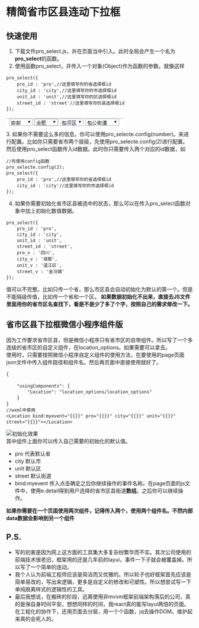# 精简省市区县连动下拉框
## 快速使用
1. 下载文件pro_select.js，并在页面当中引入。此时全局会产生一个名为**pro_select**的函数。
2. 使用函数pro_select，并传入一个对象(Object)作为函数的参数。就像这样  
```
pro_select({
    pro_id : 'pro',//这里填写你的省选择框id
    city_id : 'city',//这里填写你的市选择框id
    unit_id : 'unit',//这里填写你的区选择框id
    street_id : 'street'//这里填写你的县选择框id
});
```
![](./src/init.jpg '初始化效果')  
3. 如果你不需要这么多的信息。你可以使用pro_selecte.config(number)。来进行配置。比如你只需要省市两个层级，先使用pro_selecte.config(2)进行配置。然后使用pro_select函数传入id数据。此时你只需要传入两个对应的id数据，如
```
//先使用config函数
pro_selecte.config(2);
pro_select({
    pro_id : 'pro',//这里填写你的省选择框id
    city_id : 'city'//这里填写你的市选择框id
});
```
4. 如果你需要初始化省市区县被选中的状态，那么可以在传入pro_select函数对象中加上初始化数值数据。
```
pro_select({
    pro_id : 'pro',
    city_id : 'city',
    unit_id : 'unit',
    street_id : 'street',
    pro_v : '四川',
    city_v : '成都',
    unit_v : '温江区',
    street_v : '金马镇'
});
```
值可以不完整。比如只传一个省，那么市区县会自动初始化为默认的第一个。但是不能隔级传值，比如传一个省和一个区。
**如果数据初始化不出来，直接去JS文件里面用你的省市区名查找下，看是不是少了多了个字，按照自己的需求修改一下。**
## 省市区县下拉框微信小程序组件版
因为工作要求省市区县，但是微信小程序只有省市区的自带组件。所以写了一个多连级的省市区的自定义组件，在location_options。如果需要可以拿去。  
使用时，只需要按照微信小程序自定义组件的使用方法，在要使用的page页面json文件中传入组件路径和组件名。然后再页面中直接使用就好了。
```
{

    "usingComponents": {
        "Location": "location_options/location_options"
    }
}
//wxml中使用
<Location bind:myevent="{{}}" pro="{{}}" city="{{}}" unit="{{}}" street="{{}}"></Location>
```
![](./src/wechat.jpg '初始化效果')  
其中组件上面你可以传入自己需要的初始化的默认值。
- pro 代表默认省
- city 默认市
- unit 默认区
- street 默认街道  
- bind:myevent 传入点击确定之后你继续操作的事件名称。在page页面的js文件中，使用e.detail得到用户选择的省市区县街道**数组**。之后你可以继续操作。  

**如果你需要在一个页面使用两次组件，记得传入两个，使用两个组件名。不然内部data数据会影响到另一个组件**
## P.S.
- 写的初衷是因为网上这方面的工具集大多复杂纷繁华而不实。其次公司使用的前端技术很老旧，框架用的还是几年前的layui，事件一下子就会被覆盖掉。所以写了一个简单的连动。
- 我个人认为前端工程师应该是简洁而又优雅的。所以轮子也好框架首先应该是简单易改的，写出来逻辑，更多是自定义的修改和可塑性。所以想尝试写一下单纯脱离样式的逻辑性的工具。
- 最后我想说，在搬砖的阶段，远离使用非mvvm框架前端架构落后的公司，真的是保自身时间平安。想想同样的时间，我react真的能写layui两倍的页面。在工程化的协作下，还用页面去分层，用一个个函数，jq去操作DOM。维护起来真的会死人的。
